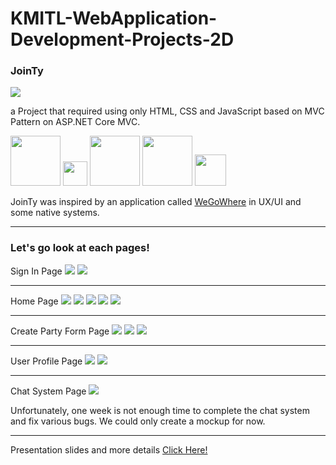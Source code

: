 # KMITL-WebApplication-Development-Projects-2D

<h3>JoinTy</h3>
<img src="./JoinTy/img/logo1.png" />
<p>a Project that required using only HTML, CSS and JavaScript based on MVC Pattern on ASP.NET Core MVC.</P>

<div style="display:flex-wrap; margin-bottom:10px; ">
    <img src="https://kinsta.com/wp-content/uploads/2021/03/HTML-5-Badge-Logo.png" width="80px">
     <img src="https://static-00.iconduck.com/assets.00/file-type-css-icon-451x512-eftbqujz.png" width="39px">
    <img src="https://logos-world.net/wp-content/uploads/2023/02/JavaScript-Emblem.png" width="80px">
    <img src="https://assets.codeguru.com/uploads/2021/08/C-Sharp-Tutorials.png" width="80px">
    <img src="https://www.etatvasoft.com/public/images/dotnet-main-logo-hexa.svg" width="50px">
</div>

<p>JoinTy was inspired by an application called <a href="https://www.wegowhere.com/" >WeGoWhere</a> in UX/UI and some native systems.</p>
<hr/>
<h3>Let's go look at each pages!</h3>

Sign In Page
<img src="./RefPics/Login1.png" />
<img src="./RefPics/Login2.png" />
<hr />

Home Page 
<img src="./RefPics//Home1.png" />
<img src="./RefPics/Home2.png" />
<img src="./RefPics/Home3.png" />
<img src="./RefPics/Home4.png" />
<img src="./RefPics/Home5.png" />
<hr />
Create Party Form Page
<img src="./RefPics/Form1.png" />
<img src="./RefPics/Form2.png" />
<img src="./RefPics/Form3.png" />
<hr />
User Profile Page
<img src="./RefPics/User1.png" />
<img src="./RefPics/User2.png" />
<hr/>
Chat System Page
<img src="./RefPics/Chat1.png" />
<p>Unfortunately, one week is not enough time to complete the chat system and fix various bugs. We could only create a mockup for now.</p>
<hr/>
Presentation slides and more details
<a href="https://www.canva.com/design/DAF_YbQWv68/47nD6clRdHF9Y4i2VAhDsQ/edit?fbclid=IwZXh0bgNhZW0CMTAAAR1LrVmVxZ6fDxXSsVXRBx6LZktN9g_aIku46ZBAInGbJQpCJigy5db6nz4_aem_9GTiNMujkE6nVcdv66uDPw">Click Here!</a>